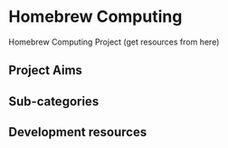 # Homebrew Computing
Homebrew Computing Project (get resources from here)


## Project Aims



## Sub-categories




## Development resources



